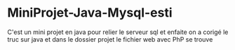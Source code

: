 # MiniProjet-Java-Mysql-esti
C'est un mini projet en java pour relier le serveur sql et
enfaite on a corigé le truc sur java et dans le dossier projet le fichier web avec PhP se trouve

